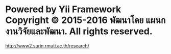 Powered by Yii Framework
Copyright © 2015-2016 พัฒนาโดย แผนกงานวิจัยและพัฒนา. All rights reserved.
======================
http://www2.surin.rmuti.ac.th/research/
